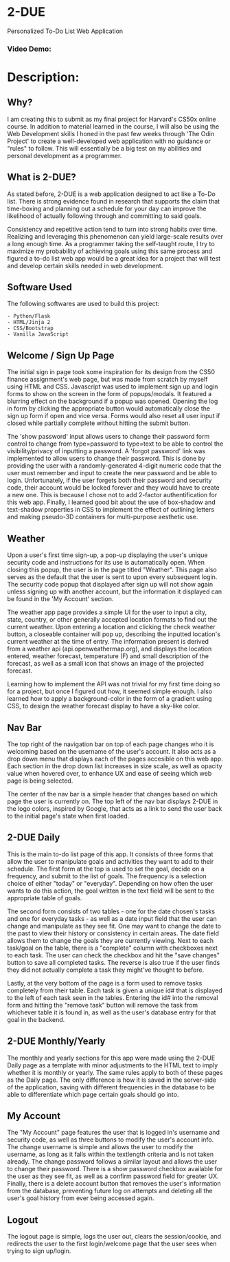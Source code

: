 # 2-DUE
Personalized To-Do List Web Application

### Video Demo: <URL HERE>

# Description: 

## Why? 
I am creating this to submit as my final project for Harvard's CS50x online course. In addition to material learned in the course, I will also be using the Web Development skills I honed in the past few weeks through 'The Odin Project' to create a well-developed web application with no guidance or "rules" to follow. This will essentially be a big test on my abilities and personal development as a programmer. 

## What is 2-DUE?
As stated before, 2-DUE is a web application designed to act like a To-Do list. There is strong evidence found in research that supports the claim that time-boxing and planning out a schedule for your day can improve the likelihood of actually following through and committing to said goals. 

Consistency and repetitive action tend to turn into strong habits over time. Realizing and leveraging this phenomenon can yield large-scale results over a long enough time. As a programmer taking the self-taught route, I try to maximize my probability of achieving goals using this same process and figured a to-do list web app would be a great idea for a project that will test and develop certain skills needed in web development.  

## Software Used
The following softwares are used to build this project:

    - Python/Flask
    - HTML/Jinja 2
    - CSS/Bootstrap
    - Vanilla JavaScript

## Welcome / Sign Up Page
The initial sign in page took some inspiration for its design from the CS50 finance assignment's web page, but was made from scratch by myself using HTML and CSS. Javascript was used to implement sign up and login forms to show on the screen in the form of popups/modals. It featured a blurring effect on the background if a popup was opened. Opening the log in form by clicking the appropriate button would automatically close the sign up form if open and vice versa. Forms would also reset all user input if closed while partially complete without hitting the submit button. 

The 'show password' input allows users to change their password form control to change from type=password to type=text to be able to control the visibility/privacy of inputting a password. A 'forgot password' link was implemented to allow users to change their password. This is done by providing the user with a randomly-generated 4-digit numeric code that the user must remember and input to create the new password and be able to login. Unfortunately, if the user forgets both their password and security code, their account would be locked forever and they would have to create a new one. This is because I chose not to add 2-factor authentification for this web app. Finally, I learned good bit about the use of box-shadow and text-shadow properties in CSS to implement the effect of outlining letters and making pseudo-3D containers for multi-purpose aesthetic use.

## Weather
Upon a user's first time sign-up, a pop-up displaying the user's unique security code and instructions for its use is automatically open. When closing this popup, the user is in the page titled "Weather". This page also serves as the default that the user is sent to upon every subsequent login. The security code popup that displayed after sign up will not show again unless signing up with another account, but the information it displayed can be found in the 'My Account' section. 

The weather app page provides a simple UI for the user to input a city, state, country, or other generally accepted location formats to find out the current weather. Upon entering a location and clicking the check weather button, a closeable container will pop up, describing the inputted location's current weather at the time of entry. The information present is derived from a weather api (api.openweathermap.org), and displays the location entered, weather forecast, temperature (F) and small description of the forecast, as well as a small icon that shows an image of the projected forecast. 

Learning how to implement the API was not trivial for my first time doing so for a project, but once I figured out how, it seemed simple enough. I also learned how to apply a background-color in the form of a gradient using CSS, to design the weather forecast display to have a sky-like color. 

## Nav Bar
The top right of the navigation bar on top of each page changes who it is welcoming based on the username of the user's account. It also acts as a drop down menu that displays each of the pages accesible on this web app. Each section in the drop down list increases in size scale, as well as opacity value when hovered over, to enhance UX and ease of seeing which web page is being selected.

The center of the nav bar is a simple header that changes based on which page the user is currently on. The top left of the nav bar displays 2-DUE in the logo colors, inspired by Google, that acts as a link to send the user back to the initial page's state when first loaded. 

## 2-DUE Daily
This is the main to-do list page of this app. It consists of three forms that allow the user to manipulate goals and activities they want to add to their schedule. The first form at the top is used to set the goal, decide on a frequency, and submit to the list of goals. The frequency is a selection choice of either "today" or "everyday". Depending on how often the user wants to do this action, the goal written in the text field will be sent to the appropriate table of goals. 

The second form consists of two tables - one for the date chosen's tasks and one for everyday tasks - as well as a date input field that the user can change and manipulate as they see fit. One may want to change the date to the past to view their history or consistency in certain areas. The date field allows them to change the goals they are currently viewing. Next to each task/goal on the table, there is a "complete" column with checkboxes next to each task. The user can check the checkbox and hit the "save changes" button to save all completed tasks. The reverse is also true if the user finds they did not actually complete a task they might've thought to before. 

Lastly, at the very bottom of the page is a form used to remove tasks completely from their table. Each task is given a unique id# that is displayed to the left of each task seen in the tables. Entering the id# into the removal form and hitting the "remove task" button will remove the task from whichever table it is found in, as well as the user's database entry for that goal in the backend. 

## 2-DUE Monthly/Yearly
The monthly and yearly sections for this app were made using the 2-DUE Daily page as a template with minor adjustments to the HTML text to imply whether it is monthly or yearly. The same rules apply to both of these pages as the Daily page. The only difference is how it is saved in the server-side of the application, saving with different frequencies in the database to be able to differentiate which page certain goals should go into. 

## My Account
The "My Account" page features the user that is logged in's username and security code, as well as three buttons to modify the user's account info. The change username is simple and allows the user to modify the username, as long as it falls within the textlength criteria and is not taken already. The change password follows a similar layout and allows the user to change their password. There is a show password checkbox available for the user as they see fit, as well as a confirm password field for greater UX. Finally, there is a delete account button that removes the user's information from the database, preventing future log on attempts and deleting all the user's goal history from ever being accessed again. 

## Logout
The logout page is simple, logs the user out, clears the session/cookie, and redirects the user to the first login/welcome page that the user sees when trying to sign up/login. 